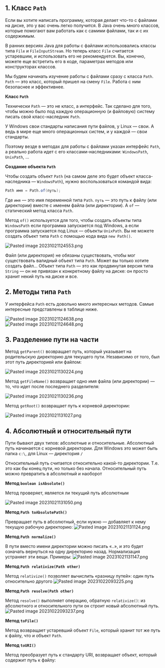 ## 1. Класс `Path`

Если вы хотите написать программу, которая делает что-то с файлами на диске, это у вас очень легко получится. В Java очень много классов, которые помогают вам работать как с самими файлами, так и с их содержимым.

В ранних версиях Java для работы с файлами использовались классы типа `File` и `FileInputStream`. Но теперь класс `File` считается устаревшим, и использовать его не рекомендуется. Вы, конечно, можете еще встретить его в коде, параметрах методов или конструкторах классов.

Мы будем начинать изучение работы с файлами сразу с класса `Path`. `Path` — это класс, который пришел на смену `File`. Работа с ним безопаснее и эффективнее.

**Класс `Path`**

Технически `Path` — это не класс, а интерфейс. Так сделано для того, чтобы можно было под каждую операционную (и файловую) систему писать свой класс-наследник `Path`.

У Windows свои стандарты написания пути файлов, у Linux — свои. А ведь в мире еще много операционных систем, и у каждой — свои стандарты.

Поэтому везде в методах для работы с файлами указан интерфейс `Path`, а реально работа идет с его классами-наследниками: `WindowsPath`, `UnixPath`, ...

**Создание объекта `Path`**

Чтобы создать объект `Path` (на самом деле это будет объект класса-наследника — `WindowsPath`), нужно воспользоваться командой вида:

```java
Path имя = Path.of(путь);
```

Где `имя` — это имя переменной типа `Path`. `путь` — это путь к файлу (или директории) вместе с именем файла (или директории). А `of` — статический метод класса `Path`.

Метод `of()` используется для того, чтобы создать объекты типа `WindowsPath` если программа запускается под Windows, а если программа запускается под Linux — объекты `UnixPath`. Вы не можете создать объект типа `Path` с помощью кода вида `new Path()`.

![Pasted image 20231021124553.png](..%2F..%2F..%2F..%2FAppData%2FLocal%2FTemp%2FPasted%20image%2020231021124553.png)

Файл (или директория) не обязаны существовать, чтобы мог существовать валидный объект типа `Path`. Может вы только хотите создать файл... Объект типа `Path` — это как продвинутая версия типа `String` — он не привязан к конкретному файлу на диске: он просто хранит некий путь на диске и все.

## 2. Методы типа `Path`

У интерфейса `Path` есть довольно много интересных методов. Самые интересные представлены в таблице ниже.

![Pasted image 20231021124638.png](..%2F..%2F..%2F..%2FAppData%2FLocal%2FTemp%2FPasted%20image%2020231021124638.png)
![Pasted image 20231021124648.png](..%2F..%2F..%2F..%2FAppData%2FLocal%2FTemp%2FPasted%20image%2020231021124648.png)

## 3. Разделение пути на части

Метод `getParent()` возвращает путь, который указывает на родительскую директорию для текущего пути. Независимо от того, был этот путь директорией или файлом:

![Pasted image 20231021130224.png](..%2F..%2F..%2F..%2FAppData%2FLocal%2FTemp%2FPasted%20image%2020231021130224.png)

Метод `getFileName()` возвращает одно имя файла (или директории) — то, что идет после последнего разделителя:

![Pasted image 20231021130236.png](..%2F..%2F..%2F..%2FAppData%2FLocal%2FTemp%2FPasted%20image%2020231021130236.png)

Метод `getRoot()` возвращает путь к корневой директории:

![Pasted image 20231021131027.png](..%2F..%2F..%2F..%2FAppData%2FLocal%2FTemp%2FPasted%20image%2020231021131027.png)

## 4. Абсолютный и относительный пути

Пути бывают двух типов: абсолютные и относительные. Абсолютный путь начинается с корневой директории. Для Windows это может быть папка `c:\`, для Linux — директория `/`

Относительный путь считается относительно какой-то директории. Т.е. это как бы конец пути, но только без начала. Относительный путь можно превратить в абсолютный и наоборот

**Метод `boolean isAbsolute()`**

Метод проверяет, является ли текущий путь абсолютным

![Pasted image 20231021131050.png](..%2F..%2F..%2F..%2FAppData%2FLocal%2FTemp%2FPasted%20image%2020231021131050.png)

**Метод `Path toAbsolutePath()`**

Превращает путь в абсолютный, если нужно — добавляет к нему текущую рабочую директорию:
![Pasted image 20231021131124.png](..%2F..%2F..%2F..%2FAppData%2FLocal%2FTemp%2FPasted%20image%2020231021131124.png)

**Метод `Path normalize()`**

В пути вместо имени директории можно писать «..», и это будет означать вернуться на одну директорию назад. Нормализация устраняет эти вещи. Примеры:
![Pasted image 20231021131147.png](..%2F..%2F..%2F..%2FAppData%2FLocal%2FTemp%2FPasted%20image%2020231021131147.png)

**Метод `Path relativize(Path other)`**

Метод `relativize()` позволяет вычислить «разницу путей»: один путь относительно другого
![Pasted image 20231022093225.png](..%2F..%2F..%2F..%2FAppData%2FLocal%2FTemp%2FPasted%20image%2020231022093225.png)

**Метод `Path resolve(Path other)`**

Метод `resolve()` выполняет операцию, обратную `relativize()`: из абсолютного и относительного пути он строит новый абсолютный путь.
![Pasted image 20231022093237.png](..%2F..%2F..%2F..%2FAppData%2FLocal%2FTemp%2FPasted%20image%2020231022093237.png)

**Метод `toFile()`**

Метод возвращает устаревший объект `File`, который хранит тот же путь к файлу, что и объект `Path`.

**Метод `toURI()`**

Метод преобразует путь к стандарту URI, возвращает объект, который содержит путь к файлу: